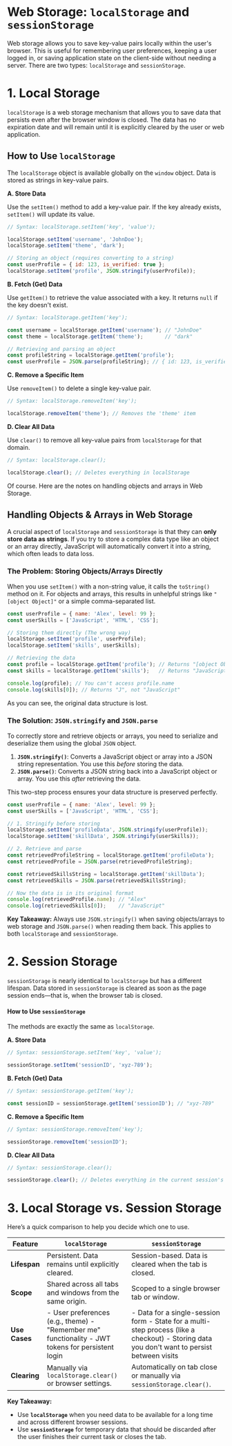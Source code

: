 # Web Storage: `localStorage` and `sessionStorage`

Web storage allows you to save key-value pairs locally within the user's browser. This is useful for remembering user preferences, keeping a user logged in, or saving application state on the client-side without needing a server. There are two types: `localStorage` and `sessionStorage`.

# 1. Local Storage

`localStorage` is a web storage mechanism that allows you to save data that persists even after the browser window is closed. The data has no expiration date and will remain until it is explicitly cleared by the user or web application.

## How to Use `localStorage`

The `localStorage` object is available globally on the `window` object. Data is stored as strings in key-value pairs.

**A. Store Data**

Use the `setItem()` method to add a key-value pair. If the key already exists, `setItem()` will update its value.

```javascript
// Syntax: localStorage.setItem('key', 'value');

localStorage.setItem('username', 'JohnDoe');
localStorage.setItem('theme', 'dark');

// Storing an object (requires converting to a string)
const userProfile = { id: 123, is_verified: true };
localStorage.setItem('profile', JSON.stringify(userProfile));
```

**B. Fetch (Get) Data**

Use `getItem()` to retrieve the value associated with a key. It returns `null` if the key doesn't exist.

```javascript
// Syntax: localStorage.getItem('key');

const username = localStorage.getItem('username'); // "JohnDoe"
const theme = localStorage.getItem('theme');       // "dark"

// Retrieving and parsing an object
const profileString = localStorage.getItem('profile');
const userProfile = JSON.parse(profileString); // { id: 123, is_verified: true }
```

**C. Remove a Specific Item**

Use `removeItem()` to delete a single key-value pair.

```javascript
// Syntax: localStorage.removeItem('key');

localStorage.removeItem('theme'); // Removes the 'theme' item
```

**D. Clear All Data**

Use `clear()` to remove all key-value pairs from `localStorage` for that domain.

```javascript
// Syntax: localStorage.clear();

localStorage.clear(); // Deletes everything in localStorage
```
Of course. Here are the notes on handling objects and arrays in Web Storage.

## Handling Objects & Arrays in Web Storage

A crucial aspect of `localStorage` and `sessionStorage` is that they can **only store data as strings**. If you try to store a complex data type like an object or an array directly, JavaScript will automatically convert it into a string, which often leads to data loss.

### The Problem: Storing Objects/Arrays Directly

When you use `setItem()` with a non-string value, it calls the `toString()` method on it. For objects and arrays, this results in unhelpful strings like `"[object Object]"` or a simple comma-separated list.

```javascript
const userProfile = { name: 'Alex', level: 99 };
const userSkills = ['JavaScript', 'HTML', 'CSS'];

// Storing them directly (The wrong way)
localStorage.setItem('profile', userProfile);
localStorage.setItem('skills', userSkills);

// Retrieving the data
const profile = localStorage.getItem('profile'); // Returns "[object Object]"
const skills = localStorage.getItem('skills');   // Returns "JavaScript,HTML,CSS"

console.log(profile); // You can't access profile.name
console.log(skills[0]); // Returns "J", not "JavaScript"
```
As you can see, the original data structure is lost.

### The Solution: `JSON.stringify` and `JSON.parse`

To correctly store and retrieve objects or arrays, you need to serialize and deserialize them using the global `JSON` object.

1.  **`JSON.stringify()`**: Converts a JavaScript object or array into a JSON string representation. You use this *before* storing the data.
2.  **`JSON.parse()`**: Converts a JSON string back into a JavaScript object or array. You use this *after* retrieving the data.

This two-step process ensures your data structure is preserved perfectly.

```javascript
const userProfile = { name: 'Alex', level: 99 };
const userSkills = ['JavaScript', 'HTML', 'CSS'];

// 1. Stringify before storing
localStorage.setItem('profileData', JSON.stringify(userProfile));
localStorage.setItem('skillData', JSON.stringify(userSkills));

// 2. Retrieve and parse
const retrievedProfileString = localStorage.getItem('profileData');
const retrievedProfile = JSON.parse(retrievedProfileString);

const retrievedSkillsString = localStorage.getItem('skillData');
const retrievedSkills = JSON.parse(retrievedSkillsString);

// Now the data is in its original format
console.log(retrievedProfile.name); // "Alex"
console.log(retrievedSkills[0]);    // "JavaScript"
```

**Key Takeaway:** Always use `JSON.stringify()` when saving objects/arrays to web storage and `JSON.parse()` when reading them back. This applies to both `localStorage` and `sessionStorage`.


# 2. Session Storage

`sessionStorage` is nearly identical to `localStorage` but has a different lifespan. Data stored in `sessionStorage` is cleared as soon as the page session ends—that is, when the browser tab is closed.

#### How to Use `sessionStorage`

The methods are exactly the same as `localStorage`.

**A. Store Data**

```javascript
// Syntax: sessionStorage.setItem('key', 'value');

sessionStorage.setItem('sessionID', 'xyz-789');
```

**B. Fetch (Get) Data**

```javascript
// Syntax: sessionStorage.getItem('key');

const sessionID = sessionStorage.getItem('sessionID'); // "xyz-789"
```

**C. Remove a Specific Item**

```javascript
// Syntax: sessionStorage.removeItem('key');

sessionStorage.removeItem('sessionID');
```

**D. Clear All Data**

```javascript
// Syntax: sessionStorage.clear();

sessionStorage.clear(); // Deletes everything in the current session's storage
```

# 3. Local Storage vs. Session Storage

Here’s a quick comparison to help you decide which one to use.

| Feature         | `localStorage`                                              | `sessionStorage`                                             |
|-----------------|-------------------------------------------------------------|--------------------------------------------------------------|
| **Lifespan**    | Persistent. Data remains until explicitly cleared.          | Session-based. Data is cleared when the tab is closed.       |
| **Scope**       | Shared across all tabs and windows from the same origin.    | Scoped to a single browser tab or window.                    |
| **Use Cases**   | - User preferences (e.g., theme) - "Remember me" functionality - JWT tokens for persistent login | - Data for a single-session form - State for a multi-step process (like a checkout) - Storing data you don't want to persist between visits |
| **Clearing**    | Manually via `localStorage.clear()` or browser settings.    | Automatically on tab close or manually via `sessionStorage.clear()`. |

**Key Takeaway:**

*   Use **`localStorage`** when you need data to be available for a long time and across different browser sessions.
*   Use **`sessionStorage`** for temporary data that should be discarded after the user finishes their current task or closes the tab.